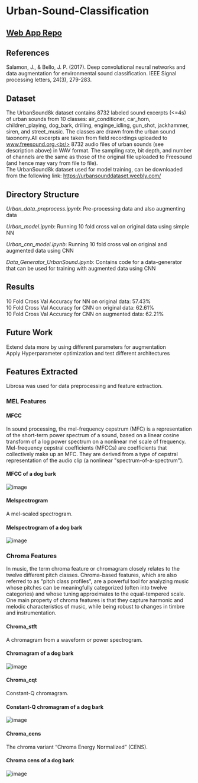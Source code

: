 # Urban-Sound-Classification

## [Web App Repo](https://github.com/AmritK10/Urban-Sound-Classification-Webapp)

## References

Salamon, J., & Bello, J. P. (2017). Deep convolutional neural networks and data augmentation for environmental sound classification. IEEE Signal processing letters, 24(3), 279-283.

## Dataset

The UrbanSound8k dataset contains 8732 labeled sound excerpts (<=4s) of urban sounds from 10 classes: air_conditioner, car_horn, children_playing, dog_bark, drilling, enginge_idling, gun_shot, jackhammer, siren, and street_music. The classes are drawn from the urban sound taxonomy.All excerpts are taken from field recordings uploaded to www.freesound.org.<br/>
8732 audio files of urban sounds (see description above) in WAV format. The sampling rate, bit depth, and number of channels are the same as those of the original file uploaded to Freesound (and hence may vary from file to file).<br/>
The UrbanSound8k dataset used for model training, can be downloaded from the following link: https://urbansounddataset.weebly.com/ <br />

## Directory Structure

<i>Urban_data_preprocess.ipynb</i>: Pre-processing data and also augmenting data

<i>Urban_model.ipynb</i>: Running 10 fold cross val on original data using simple NN

<i>Urban_cnn_model.ipynb</i>: Running 10 fold cross val on original and augmented data using CNN

<i>Data_Generator_UrbanSound.ipynb</i>: Contains code for a data-generator that can be used for training with augmented data using CNN

## Results

10 Fold Cross Val Accuracy for NN on original data: 57.43% <br/>
10 Fold Cross Val Accuracy for CNN on original data: 62.61% <br/>
10 Fold Cross Val Accuracy for CNN on augmented data: 62.21% <br/>

## Future Work

Extend data more by using different parameters for augmentation <br/>
Apply Hyperparameter optimization and test different architectures <br/>

## Features Extracted

Librosa was used for data preprocessing and feature extraction.<br/>

### MEL Features

#### MFCC <br/>

In sound processing, the mel-frequency cepstrum (MFC) is a representation of the short-term power spectrum of a sound, based on a linear cosine transform of a log power spectrum on a nonlinear mel scale of frequency.<br/>
Mel-frequency cepstral coefficients (MFCCs) are coefficients that collectively make up an MFC. They are derived from a type of cepstral representation of the audio clip (a nonlinear "spectrum-of-a-spectrum").<br/>

#### MFCC of a dog bark<br/>

![image](https://user-images.githubusercontent.com/31596604/51472544-ce520c80-1d9f-11e9-883c-e08c4463a5b4.png)<br/>

#### Melspectrogram <br/>

A mel-scaled spectrogram.<br/>

#### Melspectrogram of a dog bark<br/>

![image](https://user-images.githubusercontent.com/31596604/51472743-5f28e800-1da0-11e9-9402-5ba41dfefae5.png)<br/>

### Chroma Features

In music, the term chroma feature or chromagram closely relates to the twelve different pitch classes. Chroma-based features, which are also referred to as "pitch class profiles", are a powerful tool for analyzing music whose pitches can be meaningfully categorized (often into twelve categories) and whose tuning approximates to the equal-tempered scale. One main property of chroma features is that they capture harmonic and melodic characteristics of music, while being robust to changes in timbre and instrumentation.<br/>

#### Chroma_stft<br/>

A chromagram from a waveform or power spectrogram.<br/>

#### Chromagram of a dog bark<br/>

![image](https://user-images.githubusercontent.com/31596604/51472838-a616dd80-1da0-11e9-87f3-54a6a9e03170.png)<br/>

#### Chroma_cqt<br/>

Constant-Q chromagram.<br/>

#### Constant-Q chromagram of a dog bark<br/>

![image](https://user-images.githubusercontent.com/31596604/51472906-e0807a80-1da0-11e9-8988-f060eed38957.png)<br/>

#### Chroma_cens<br/>

The chroma variant “Chroma Energy Normalized” (CENS).<br/>

#### Chroma cens of a dog bark<br/>

![image](https://user-images.githubusercontent.com/31596604/51472963-09087480-1da1-11e9-863f-084b84ecd584.png)<br/>

